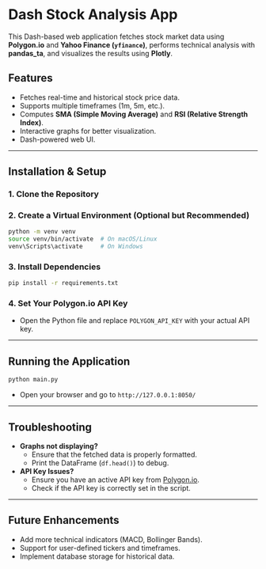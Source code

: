 # **Dash Stock Analysis App**

This Dash-based web application fetches stock market data using **Polygon.io** and **Yahoo Finance (`yfinance`)**, performs technical analysis with **pandas_ta**, and visualizes the results using **Plotly**.

## **Features**

- Fetches real-time and historical stock price data.
- Supports multiple timeframes (1m, 5m, etc.).
- Computes **SMA (Simple Moving Average)** and **RSI (Relative Strength Index)**.
- Interactive graphs for better visualization.
- Dash-powered web UI.

---

## **Installation & Setup**

### **1. Clone the Repository**

### **2. Create a Virtual Environment (Optional but Recommended)**

```bash
python -m venv venv
source venv/bin/activate  # On macOS/Linux
venv\Scripts\activate     # On Windows
```

### **3. Install Dependencies**

```bash
pip install -r requirements.txt
```

### **4. Set Your Polygon.io API Key**

- Open the Python file and replace `POLYGON_API_KEY` with your actual API key.

---

## **Running the Application**

```bash
python main.py
```

- Open your browser and go to `http://127.0.0.1:8050/`

---

## **Troubleshooting**

- **Graphs not displaying?**
  - Ensure that the fetched data is properly formatted.
  - Print the DataFrame (`df.head()`) to debug.
- **API Key Issues?**
  - Ensure you have an active API key from [Polygon.io](https://polygon.io/).
  - Check if the API key is correctly set in the script.

---

## **Future Enhancements**

- Add more technical indicators (MACD, Bollinger Bands).
- Support for user-defined tickers and timeframes.
- Implement database storage for historical data.
